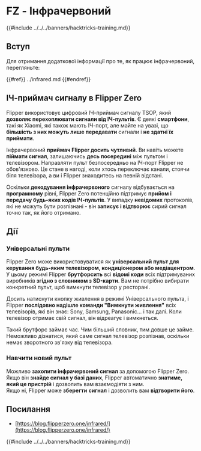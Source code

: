 # FZ - Інфрачервоний

{{#include ../../../banners/hacktricks-training.md}}

## Вступ <a href="#ir-signal-receiver-in-flipper-zero" id="ir-signal-receiver-in-flipper-zero"></a>

Для отримання додаткової інформації про те, як працює інфрачервоний, перегляньте:

{{#ref}}
../infrared.md
{{#endref}}

## ІЧ-приймач сигналу в Flipper Zero <a href="#ir-signal-receiver-in-flipper-zero" id="ir-signal-receiver-in-flipper-zero"></a>

Flipper використовує цифровий ІЧ-приймач сигналу TSOP, який **дозволяє перехоплювати сигнали від ІЧ-пультів**. Є деякі **смартфони**, такі як Xiaomi, які також мають ІЧ-порт, але майте на увазі, що **більшість з них можуть лише передавати** сигнали і **не здатні їх приймати**.

Інфрачервоний **приймач Flipper досить чутливий**. Ви навіть можете **піймати сигнал**, залишаючись **десь посередині** між пультом і телевізором. Направляти пульт безпосередньо на ІЧ-порт Flipper не обов'язково. Це стане в нагоді, коли хтось переключає канали, стоячи біля телевізора, а ви і Flipper знаходитесь на певній відстані.

Оскільки **декодування інфрачервоного** сигналу відбувається на **програмному** рівні, Flipper Zero потенційно підтримує **прийом і передачу будь-яких кодів ІЧ-пультів**. У випадку **невідомих** протоколів, які не можуть бути розпізнані - він **записує і відтворює** сирий сигнал точно так, як його отримано.

## Дії

### Універсальні пульти

Flipper Zero може використовуватися як **універсальний пульт для керування будь-яким телевізором, кондиціонером або медіацентром**. У цьому режимі Flipper **брутфорсить** всі **відомі коди** всіх підтримуваних виробників **згідно з словником з SD-карти**. Вам не потрібно вибирати конкретний пульт, щоб вимкнути телевізор у ресторані.

Досить натиснути кнопку живлення в режимі Універсального пульта, і Flipper **послідовно надішле команди "Вимкнути живлення"** всіх телевізорів, які він знає: Sony, Samsung, Panasonic... і так далі. Коли телевізор отримає свій сигнал, він відреагує і вимкнеться.

Такий брутфорс займає час. Чим більший словник, тим довше це займе. Неможливо дізнатися, який саме сигнал телевізор розпізнав, оскільки немає зворотного зв'язку від телевізора.

### Навчити новий пульт

Можливо **захопити інфрачервоний сигнал** за допомогою Flipper Zero. Якщо він **знайде сигнал у базі даних**, Flipper автоматично **знатиме, який це пристрій** і дозволить вам взаємодіяти з ним.\
Якщо ні, Flipper може **зберегти** **сигнал** і дозволить вам **відтворити його**.

## Посилання

- [https://blog.flipperzero.one/infrared/](https://blog.flipperzero.one/infrared/)

{{#include ../../../banners/hacktricks-training.md}}
